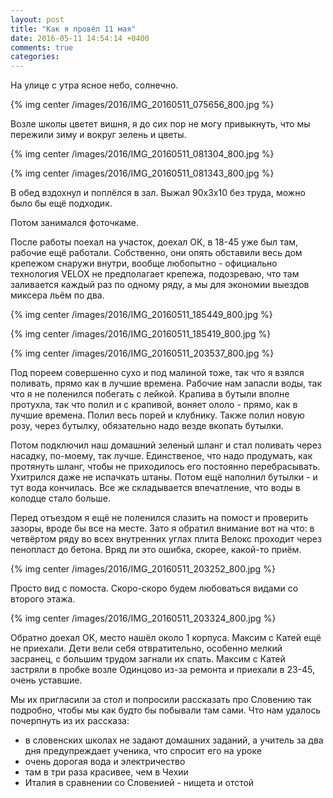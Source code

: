 ```yaml
---
layout: post
title: "Как я провёл 11 мая"
date: 2016-05-11 14:54:14 +0400
comments: true
categories: 
---
```

На улице с утра ясное небо, солнечно.

{% img center /images/2016/IMG_20160511_075656_800.jpg %}

Возле школы цветет вишня, я до сих пор не могу привыкнуть, что мы пережили зиму и вокруг зелень и цветы.

{% img center /images/2016/IMG_20160511_081304_800.jpg %}

{% img center /images/2016/IMG_20160511_081343_800.jpg %}

В обед вздохнул и поплёлся в зал. Выжал 90х3х10 без труда, можно было бы ещё подходик.

Потом занимался фоточкаме.

После работы поехал на участок, доехал ОК, в 18-45 уже был там, рабочие ещё работали. Собственно, они опять обставили весь дом крепежом снаружи внутри, вообще любопытно - официально технология VELOX не предполагает крепежа, подозреваю, что там заливается каждый раз по одному ряду, а мы для экономии выездов миксера льём по два.

{% img center /images/2016/IMG_20160511_185449_800.jpg %}

{% img center /images/2016/IMG_20160511_185419_800.jpg %}

{% img center /images/2016/IMG_20160511_203537_800.jpg %}

Под пореем совершенно сухо и под малиной тоже, так что я взялся поливать, прямо как в лучшие времена. Рабочие нам запасли воды, так что я не поленился побегать с лейкой. Крапива в бутыли вполне протухла, так что полил и с крапивой, воняет ололо - прямо, как в лучшие времена. Полил весь порей и клубнику. Также полил новую розу, через бутылку, обязательно надо везде вкопать бутылки.

Потом подключил наш домашний зеленый шланг и стал поливать через насадку, по-моему, так лучше. Единственое, что надо продумать, как протянуть шланг, чтобы не приходилось его постоянно перебрасывать. Ухитрился даже не испачкать штаны. Потом ещё наполнил бутылки - и тут вода кончилась. Все же складывается впечатление, что воды в колодце стало больше.

Перед отъездом я ещё не поленился слазить на помост и проверить зазоры, вроде бы все на месте. Зато я обратил внимание вот на что: в четвёртом ряду во всех внутренних углах плита Велокс проходит через пенопласт до бетона. Вряд ли это ошибка, скорее, какой-то приём.

{% img center /images/2016/IMG_20160511_203252_800.jpg %}

Просто вид с помоста. Скоро-скоро будем любоваться видами со второго этажа.

{% img center /images/2016/IMG_20160511_203324_800.jpg %}

Обратно доехал ОК, место нашёл около 1 корпуса. Максим с Катей ещё не приехали. Дети вели себя отвратительно, особенно мелкий засранец, с большим трудом загнали их спать. Максим с Катей застряли в пробке возле Одинцово из-за ремонта и приехали в 23-45, очень уставшие. 

Мы их пригласили за стол и попросили рассказать про Словению так подробно, чтобы мы как будто бы побывали там сами. Что нам удалось почерпнуть из их рассказа:

- в словенских школах не задают домашних заданий, а учитель за два дня предупреждает ученика, что спросит его на уроке
- очень дорогая вода и электричество
- там в три раза красивее, чем в Чехии
- Италия в сравнении со Словенией - нищета и отстой
